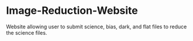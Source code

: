 # Image-Reduction-Website

Website allowing user to submit science, bias, dark, and flat files to reduce the science files.
